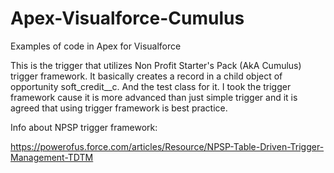 # Apex-Visualforce-Cumulus
Examples of code in Apex for Visualforce 

This is the trigger that utilizes Non Profit Starter's Pack (AkA Cumulus) trigger framework. It basically creates a record in a child object of opportunity soft_credit__c.
And the test class for it.
I took the trigger framework cause it is more advanced than just simple trigger and it is agreed that using trigger framework is best practice.

Info about NPSP trigger framework:

https://powerofus.force.com/articles/Resource/NPSP-Table-Driven-Trigger-Management-TDTM


